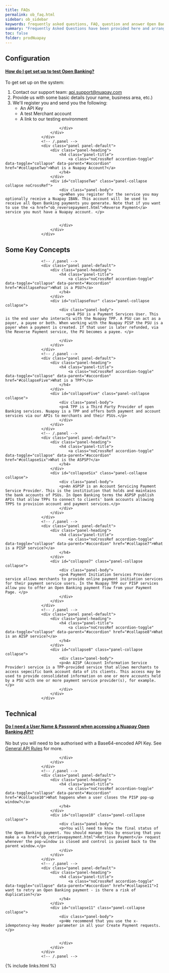 ```yaml
---
title: FAQs
permalink: ob_faq.html
sidebar: ob_sidebar
keywords: frequently asked questions, FAQ, question and answer Open Banking
summary: "Frequently Asked Questions have been provided here and arranged based on various Open Banking  areas."
toc: false
folder: prodNuapay
---
```


<h2>Configuration</h2>

<div class="panel-group" id="accordion">
                    <div class="panel panel-default">
                        <div class="panel-heading">
                            <h4 class="panel-title">
                                <a class="noCrossRef accordion-toggle" data-toggle="collapse" data-parent="#accordion" href="#collapseOne">How do I get set up to test Open Banking?</a>
                            </h4>
                        </div>
                        <div id="collapseOne" class="panel-collapse collapse noCrossRef">
                            <div class="panel-body">
                                <p>To get set up on the system:</p>
                                                <ol>
                                                    <li value="1">Contact our support team: <a href="mailto:api.support@sentenial.com?subject=Nuapay -- Sandbox Request">api.support@nuapay.com</a></li>
                                                    <li value="2">Provide us with some basic details (your name, business area, etc.)</li>
                                                    <li value="3">We'll register you and send you the following:<ul><li value="1">An API Key</li><li value="2">A test Merchant account</li><li value="3">A link to our testing environment</li></ul></li>
                                                </ol>

                            </div>
                        </div>
                    </div>
                    <!-- /.panel -->
                    <div class="panel panel-default">
                        <div class="panel-heading">
                            <h4 class="panel-title">
                                <a class="noCrossRef accordion-toggle" data-toggle="collapse" data-parent="#accordion" href="#collapseTwo">What is a Nuapay Account?</a>
                            </h4>
                        </div>
                        <div id="collapseTwo" class="panel-collapse collapse noCrossRef">
                            <div class="panel-body">
                            <p>When you register for the service you may optionally receive a Nuapay IBAN. This account will  be used to receive all Open Banking payments you generate. Note that if you want to use the <a href="ob_reversepayment.html">Reverse Payment</a> service you must have a Nuapay account. </p>

                            
                            </div>
                        </div>
                    </div>
                    

<h2>Some Key Concepts</h2>

                    <!-- /.panel -->
                    <div class="panel panel-default">
                        <div class="panel-heading">
                            <h4 class="panel-title">
                                <a class="noCrossRef accordion-toggle" data-toggle="collapse" data-parent="#accordion" href="#collapseFour">What is a PSU?</a>
                            </h4>
                        </div>
                        <div id="collapseFour" class="panel-collapse collapse">
                            <div class="panel-body">
                               <p>A PSU is a Payment Services User. This is the end user who interacts with the Nuapay TPP. A PSU can act as a payer, a payee or both. When working with the Nuapay PISP the PSU is a payer when a payment is created. If that user is later refunded, via the Reverse Payment service, the PU becomes a payee. </p>

                            </div>
                        </div>
                    </div>
                    <!-- /.panel -->
                    <div class="panel panel-default">
                        <div class="panel-heading">
                            <h4 class="panel-title">
                                <a class="noCrossRef accordion-toggle" data-toggle="collapse" data-parent="#accordion" href="#collapseFive">What is a TPP?</a>
                            </h4>
                        </div>
                        <div id="collapseFive" class="panel-collapse collapse">
                            <div class="panel-body">
                            <p>A TPP is a Third Party Provider of open Banking services. Nuapay is a TPP and offers both payment and account services via our APIs to merchants and their PSUs.</p>
                            </div>
                        </div>
                    </div>
                    <!-- /.panel -->
                    <div class="panel panel-default">
                        <div class="panel-heading">
                            <h4 class="panel-title">
                                <a class="noCrossRef accordion-toggle" data-toggle="collapse" data-parent="#accordion" href="#collapseSix">What is the ASPSP?</a>
                            </h4>
                        </div>
                        <div id="collapseSix" class="panel-collapse collapse">
                            <div class="panel-body">
                            <p>An ASPSP is an Account Servicing Payment Service Provider. This is the institiution that holds and maintains the bank accounts of PSUs. In Open Banking terms the ASPSP publish APIs that allow TPPs to connect to clients' bank accounts allowing TPPS to provision account and payment services.</p>
                            </div>
                        </div>
                    </div>
                    <!-- /.panel -->
                    <div class="panel panel-default">
                        <div class="panel-heading">
                            <h4 class="panel-title">
                                <a class="noCrossRef accordion-toggle" data-toggle="collapse" data-parent="#accordion" href="#collapse7">What is a PISP service?</a>
                            </h4>
                        </div>
                        <div id="collapse7" class="panel-collapse collapse">
                            <div class="panel-body">
                            <p>A Payment Initiation Services Provider service allows merchants to provide online payment initiation services for their payment service users. In the Nuapay TPP our PISP services allow you to offer an Open Banking payment flow from your Payment Page. </p>
                            </div>
                        </div>
                    </div>
                    <!-- /.panel -->
                    <div class="panel panel-default">
                        <div class="panel-heading">
                            <h4 class="panel-title">
                                <a class="noCrossRef accordion-toggle" data-toggle="collapse" data-parent="#accordion" href="#collapse8">What is an AISP service?</a>
                            </h4>
                        </div>
                        <div id="collapse8" class="panel-collapse collapse">
                            <div class="panel-body">
                            <p>An AISP (Account Information Service Provider) service is a TPP-provided service that allows merchants to access sepecific bank account data of its clients. This access may be used to provide consolidated information on one or more accounts held by a PSU with one or more payment service provider(s), for example.</p>
                            </div>
                        </div>
                    </div>
<h2>Technical</h2>                    
                    <!-- /.panel -->
                    <div class="panel panel-default">
                        <div class="panel-heading">
                            <h4 class="panel-title">
                                <a class="noCrossRef accordion-toggle" data-toggle="collapse" data-parent="#accordion" href="#collapse9">Do I need a User Name & Password when accessing a Nuapay Open Banking API?</a>
                            </h4>
                        </div>
                        <div id="collapse9" class="panel-collapse collapse">
                            <div class="panel-body">
                                <p>No but you will need to be authorised with a Base64-encoded API Key. See <a href="ob_generalrules.html"> General API Rules</a> for more.</p>
                                
                            </div>
                        </div>
                    </div>
                    <!-- /.panel -->
                    <div class="panel panel-default">
                        <div class="panel-heading">
                            <h4 class="panel-title">
                                <a class="noCrossRef accordion-toggle" data-toggle="collapse" data-parent="#accordion" href="#collapse10">What happens when a user closes the PISP pop-up window?</a>
                            </h4>
                        </div>
                        <div id="collapse10" class="panel-collapse collapse">
                            <div class="panel-body">
                            <p>You will need to know the final status of the Open Banking payment. You should manage this by ensuring that you make a <a href="ob_retrievepayment.html">Retrieve Payment</a> request whenever the pop-window is closed and control is passed back to the parent window.</p>
                            </div>
                        </div>
                    </div>
                    <!-- /.panel -->
                    <div class="panel panel-default">
                        <div class="panel-heading">
                            <h4 class="panel-title">
                                <a class="noCrossRef accordion-toggle" data-toggle="collapse" data-parent="#accordion" href="#collapse11">I want to retry an Open Banking payment - is there a risk of duplication?</a>
                            </h4>
                        </div>
                        <div id="collapse11" class="panel-collapse collapse">
                            <div class="panel-body">
                            <p>We recommend that you use the x-idempotency-key Header parameter in all your Create Payment requests.</p>

                         
                            </div>
                        </div>
                    </div>                   
                    <!-- /.panel -->
</div>
<!-- /.panel-group -->

{% include links.html %}
